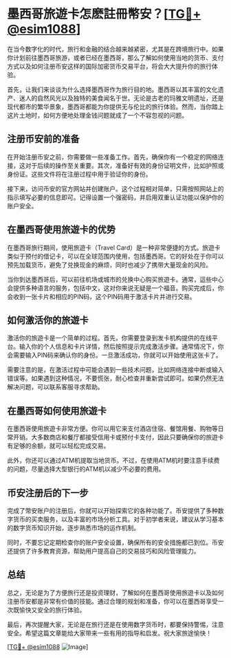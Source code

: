 # 墨西哥旅遊卡怎麽註冊幣安？[[TG💪+ @esim1088](https://t.me/s/esim1088)]

在当今数字化的时代，旅行和金融的结合越来越紧密，尤其是在跨境旅行中。如果你计划前往墨西哥旅游，或者已经在墨西哥，那么了解如何使用当地的货币、支付方式以及如何注册币安这样的国际加密货币交易平台，将会大大提升你的旅行体验。

首先，让我们来谈谈为什么选择墨西哥作为旅行目的地。墨西哥以其丰富的文化遗产、迷人的自然风光以及独特的美食闻名于世。无论是古老的玛雅文明遗址，还是现代都市的繁华景象，墨西哥都能为你提供无与伦比的旅行体验。然而，当你踏上这片土地时，如何方便地处理金钱问题就成了一个不容忽视的问题。

## 注册币安前的准备

在开始注册币安之前，你需要做一些准备工作。首先，确保你有一个稳定的网络连接，这对于后续的操作至关重要。其次，准备好有效的身份证明文件，比如护照或身份证。这些文件将在注册过程中用于验证你的身份。

接下来，访问币安的官方网站并创建账户。这个过程相对简单，只需按照网站上的指示填写必要的信息即可。记得设置一个强密码，并启用双重认证功能以保护你的账户安全。

## 在墨西哥使用旅遊卡的优势

在墨西哥旅行期间，使用旅遊卡（Travel Card）是一种非常便捷的方式。旅遊卡类似于预付的借记卡，可以在全球范围内使用，包括墨西哥。它的好处在于你可以预先加载货币，避免了兑换现金的麻烦，同时也减少了携带大量现金的风险。

当你到达墨西哥后，可以前往机场或城市的兑换中心购买旅遊卡。通常，這些中心会提供多种语言的服务，包括中文，这对你来说无疑是一个福音。购买完成后，你会收到一张卡片和相应的PIN码，这个PIN码用于激活卡片并进行交易。

## 如何激活你的旅遊卡

激活你的旅遊卡是一个简单的过程。首先，你需要登录到发卡机构提供的在线平台。输入你的个人信息和卡片详情，然后按照提示完成激活步骤。通常情况下，你会需要输入PIN码来确认你的身份。一旦激活成功，你就可以开始使用这张卡了。

需要注意的是，在激活过程中可能会遇到一些技术问题，比如网络连接中断或输入错误等。如果遇到这种情况，不要慌张，耐心检查并重新尝试即可。如果仍然无法解决问题，可以联系客服寻求帮助。

## 在墨西哥如何使用旅遊卡

在墨西哥使用旅遊卡非常方便。你可以用它来支付酒店住宿、餐馆用餐、购物等日常开销。大多数商店和餐厅都接受信用卡或预付卡支付，因此只要确保你的旅遊卡有足够的余额，就可以轻松完成交易。

此外，你还可以通过ATM机提取当地货币。不过，在使用ATM机时要注意手续费的问题，尽量选择大型银行的ATM机以减少不必要的费用。

## 币安注册后的下一步

完成了幣安账户的注册后，你就可以开始探索它的各种功能了。币安提供了多种数字货币的买卖服务，以及丰富的市场分析工具。对于初学者来说，建议从学习基本的数字货币知识开始，逐步熟悉市场的运作机制。

同时，不要忘记定期检查你的账户安全设置，确保所有的安全措施都已到位。币安还提供了许多教育资源，帮助用户提高自己的交易技巧和风险管理能力。

## 总结

总之，无论是为了方便旅行还是投资理财，了解如何在墨西哥使用旅遊卡以及如何注册币安都是非常有价值的技能。通过合理的规划和准备，你可以在墨西哥享受一次既愉快又安全的旅行体验。

最后，再次提醒大家，无论是在旅行还是在使用数字货币时，都要保持警惕，注意安全。希望这篇文章能给大家带来一些有用的指导和启发。祝大家旅途愉快！

[[TG💪+ @esim1088](https://t.me/s/esim1088) ![Image](https://i.postimg.cc/4NQfJmqS/Snipaste-2025-05-13-00-14-12.png)]